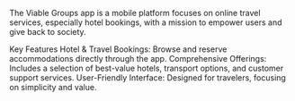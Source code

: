 The Viable Groups app is a mobile platform focuses on online travel services, especially hotel bookings, with a mission to empower users and give back to society. 

Key Features
Hotel & Travel Bookings: Browse and reserve accommodations directly through the app.
Comprehensive Offerings: Includes a selection of best-value hotels, transport options, and customer support services. 
User-Friendly Interface: Designed for travelers, focusing on simplicity and value.
